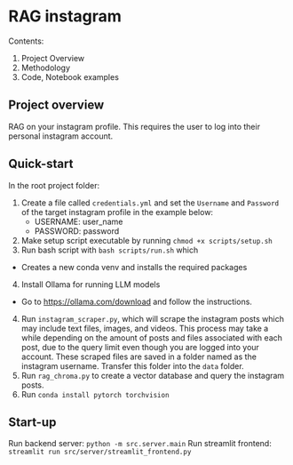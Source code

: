 # RAG instagram 

Contents:
1. Project Overview
2. Methodology
3. Code, Notebook examples

## Project overview
RAG on your instagram profile. This requires the user to log into their personal instagram account.  

## Quick-start
In the root project folder:
1. Create a file called `credentials.yml` and set the `Username` and `Password` of the target instagram profile in the example below:
    - USERNAME: user_name
    - PASSWORD: password
2. Make setup script executable by running `chmod +x scripts/setup.sh`
3. Run bash script with `bash scripts/run.sh` which
- Creates a new conda venv and installs the required packages
4. Install Ollama for running LLM models
- Go to https://ollama.com/download and follow the instructions.
4. Run `instagram_scraper.py`, which will scrape the instagram posts which may include text files, images, and videos. This process may take a while depending on the amount of posts and files associated with each post, due to the query limit even though you are logged into your account. 
These scraped files are saved in a folder named as the instagram username. Transfer this folder into the `data` folder. 
3. Run `rag_chroma.py` to create a vector database and query the instagram posts. 
4. Run `conda install pytorch torchvision`

## Start-up
Run backend server: `python -m src.server.main`
Run streamlit frontend: `streamlit run src/server/streamlit_frontend.py`



